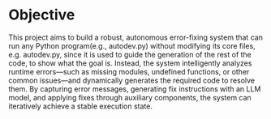 # Objective

This project aims to build a robust, autonomous error-fixing system that can run any Python program(e.g., autodev.py) without modifying its core files, e.g. autodev.py, since it is used to guide the generation of the rest of the code, to show what the goal is. Instead, the system intelligently analyzes runtime errors—such as missing modules, undefined functions, or other common issues—and dynamically generates the required code to resolve them. By capturing error messages, generating fix instructions with an LLM model, and applying fixes through auxiliary components, the system can iteratively achieve a stable execution state.


